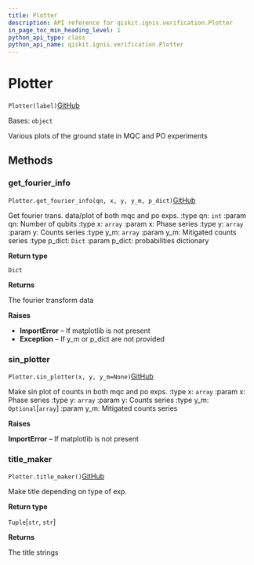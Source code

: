 ```yaml
---
title: Plotter
description: API reference for qiskit.ignis.verification.Plotter
in_page_toc_min_heading_level: 1
python_api_type: class
python_api_name: qiskit.ignis.verification.Plotter
---
```


# Plotter

<span id="qiskit.ignis.verification.Plotter" />

`Plotter(label)`[GitHub](https://github.com/qiskit-community/qiskit-ignis/tree/stable/0.6/qiskit/ignis/verification/entanglement/analysis.py "view source code")

Bases: `object`

Various plots of the ground state in MQC and PO experiments

## Methods

### get\_fourier\_info

<span id="qiskit.ignis.verification.Plotter.get_fourier_info" />

`Plotter.get_fourier_info(qn, x, y, y_m, p_dict)`[GitHub](https://github.com/qiskit-community/qiskit-ignis/tree/stable/0.6/qiskit/ignis/verification/entanglement/analysis.py "view source code")

Get fourier trans. data/plot of both mqc and po exps. :type qn: `int` :param qn: Number of qubits :type x: `array` :param x: Phase series :type y: `array` :param y: Counts series :type y\_m: `array` :param y\_m: Mitigated counts series :type p\_dict: `Dict` :param p\_dict: probabilities dictionary

**Return type**

`Dict`

**Returns**

The fourier transform data

**Raises**

*   **ImportError** – If matplotlib is not present
*   **Exception** – If y\_m or p\_dict are not provided

### sin\_plotter

<span id="qiskit.ignis.verification.Plotter.sin_plotter" />

`Plotter.sin_plotter(x, y, y_m=None)`[GitHub](https://github.com/qiskit-community/qiskit-ignis/tree/stable/0.6/qiskit/ignis/verification/entanglement/analysis.py "view source code")

Make sin plot of counts in both mqc and po exps. :type x: `array` :param x: Phase series :type y: `array` :param y: Counts series :type y\_m: `Optional`\[`array`] :param y\_m: Mitigated counts series

**Raises**

**ImportError** – If matplotlib is not present

### title\_maker

<span id="qiskit.ignis.verification.Plotter.title_maker" />

`Plotter.title_maker()`[GitHub](https://github.com/qiskit-community/qiskit-ignis/tree/stable/0.6/qiskit/ignis/verification/entanglement/analysis.py "view source code")

Make title depending on type of exp.

**Return type**

`Tuple`\[`str`, `str`]

**Returns**

The title strings

